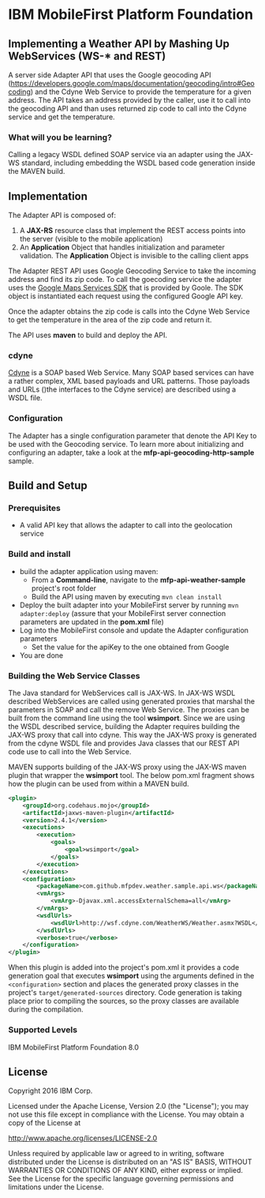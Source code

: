 IBM MobileFirst Platform Foundation
===

## Implementing a Weather API by Mashing Up WebServices (WS-* and REST)

A server side Adapter API that uses the Google geocoding API
(https://developers.google.com/maps/documentation/geocoding/intro#Geocoding) and the Cdyne Web Service to provide the
temperature for a given address. The API takes an address provided by the caller, use it to call into the geocoding API
and than uses returned zip code to call into the Cdyne service and get the temperature.

### What will you be learning?

Calling a legacy WSDL defined SOAP service via an adapter using the JAX-WS standard, including embedding the WSDL based
code generation inside the MAVEN build.

## Implementation
The Adapter API is composed of:

1. A **JAX-RS** resource class that implement the REST access points into the server (visible to the mobile application)
2. An **Application** Object that handles initialization and parameter validation. The **Application** Object is
   invisible to the calling client apps

The Adapter REST API uses Google Geocoding Service to take the incoming address and find its zip code. To call the
goecoding service the adapter uses the [Google Maps Services SDK](https://github.com/googlemaps/google-maps-services-java)
that is provided by Goole. The SDK object is instantiated each request using the configured Google API key.

Once the adapter obtains the zip code is calls into the Cdyne Web Service to get the temperature in the area of the zip
code and return it.

The API uses **maven** to build and deploy the API.


### cdyne

[Cdyne](http://wsf.cdyne.com/WeatherWS/Weather.asmx) is a SOAP based Web Service. Many SOAP based services can have a
rather complex, XML based payloads and URL patterns. Those payloads and URLs ()the interfaces to the Cdyne service) are
described using a WSDL file.

### Configuration

The Adapter has a single configuration parameter that denote the API Key to be used with the Geocoding service. To learn
more about initializing and configuring an adapter, take a look at the **mfp-api-geocoding-http-sample** sample.

## Build and Setup

### Prerequisites
* A valid API key that allows the adapter to call into the geolocation service

### Build and install
* build the adapter application using maven:
    * From a **Command-line**, navigate to the **mfp-api-weather-sample** project's root folder
    * Build the API using maven by executing `mvn clean install`
* Deploy the built adapter into your MobileFirst server by running `mvn adapter:deploy` (assure that your MobileFirst
  server connection parameters are updated in the **pom.xml** file)
* Log into the MobileFirst console and update the Adapter configuration parameters
    * Set the value for the apiKey to the one obtained from Google
* You are done

### Building the Web Service Classes

The Java standard for WebServices call is JAX-WS. In JAX-WS WSDL described WebServices are called using generated
proxies that marshal the parameters in SOAP and call the remove Web Service. The proxies can be built from the command
line using the tool **wsimport**. Since we are using the WSDL described service, building the Adapter requires building the JAX-WS proxy that call into
cdyne. This way the JAX-WS proxy is generated from the cdyne WSDL file and provides Java classes that our REST API code
use to call into the Web Service.

MAVEN supports building of the JAX-WS proxy using the JAX-WS maven plugin that wrapper the **wsimport** tool. The below
pom.xml fragment shows how the plugin can be used from within a MAVEN build.

```XML
<plugin>
    <groupId>org.codehaus.mojo</groupId>
    <artifactId>jaxws-maven-plugin</artifactId>
    <version>2.4.1</version>
    <executions>
        <execution>
            <goals>
                <goal>wsimport</goal>
            </goals>
        </execution>
    </executions>
    <configuration>
        <packageName>com.github.mfpdev.weather.sample.api.ws</packageName>
        <vmArgs>
            <vmArg>-Djavax.xml.accessExternalSchema=all</vmArg>
        </vmArgs>
        <wsdlUrls>
            <wsdlUrl>http://wsf.cdyne.com/WeatherWS/Weather.asmx?WSDL</wsdlUrl>
        </wsdlUrls>
        <verbose>true</verbose>
    </configuration>
</plugin>
```

When this plugin is added into the project's pom.xml it provides a code generation goal that executes **wsimport** using
the arguments defined in the `<configuration>` section and places the generated proxy classes in the project's
`target/generated-sources` directory. Code generation is taking place prior to compiling the sources, so the proxy
classes are available during the compilation.

### Supported Levels
IBM MobileFirst Platform Foundation 8.0

## License
Copyright 2016 IBM Corp.

Licensed under the Apache License, Version 2.0 (the "License");
you may not use this file except in compliance with the License.
You may obtain a copy of the License at

http://www.apache.org/licenses/LICENSE-2.0

Unless required by applicable law or agreed to in writing, software
distributed under the License is distributed on an "AS IS" BASIS,
WITHOUT WARRANTIES OR CONDITIONS OF ANY KIND, either express or implied.
See the License for the specific language governing permissions and
limitations under the License.